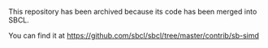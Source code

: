 This repository has been archived because its code has been merged into SBCL.

You can find it at https://github.com/sbcl/sbcl/tree/master/contrib/sb-simd
